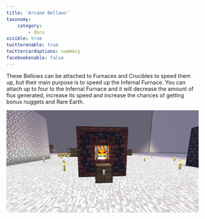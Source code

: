 ```yaml
---
title: 'Arcane Bellows'
taxonomy:
    category:
        - docs
visible: true
twitterenable: true
twittercardoptions: summary
facebookenable: false
---
```


These Bellows can be attached to Furnaces and Crucibles to speed them up, but their main purpose is to speed up the Infernal Furnace. You can attach up to four to the Infernal Furnace and it will decrease the amount of flux generated, increase its speed and increase the chances of getting bonus nuggets and Rare Earth.

![](Arcane%20Bellows.jpg)